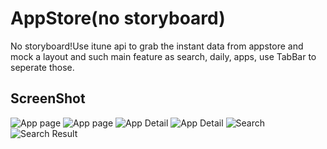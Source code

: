 # AppStore(no storyboard)
No storyboard!Use itune api to grab the instant data from appstore and mock a layout and such main feature as search, daily, 
apps, use TabBar to seperate those. 

## ScreenShot
![App page](https://github.com/RobinHe0212/AppStore/blob/master/AppStore/Assets.xcassets/1.jpeg)
![App page](https://github.com/RobinHe0212/AppStore/blob/master/AppStore/Assets.xcassets/2.jpeg)
![App Detail](https://github.com/RobinHe0212/AppStore/blob/master/AppStore/Assets.xcassets/3.jpeg)
![App Detail](https://github.com/RobinHe0212/AppStore/blob/master/AppStore/Assets.xcassets/4.jpeg)
![Search](https://github.com/RobinHe0212/AppStore/blob/master/AppStore/Assets.xcassets/5.jpeg)
![Search Result](https://github.com/RobinHe0212/AppStore/blob/master/AppStore/Assets.xcassets/6.jpeg)
